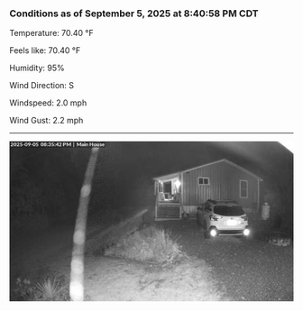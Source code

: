 ### Conditions as of September 5, 2025 at 8:40:58 PM CDT 

Temperature: 70.40 &deg;F

Feels like: 70.40 &deg;F

Humidity: 95%

Wind Direction: S

Windspeed: 2.0 mph

Wind Gust: 2.2 mph

---

<img src="./images/latest.jpeg"/>

